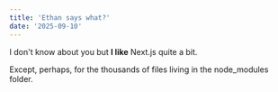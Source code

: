 ```yaml
---
title: 'Ethan says what?'
date: '2025-09-10'
---
```


I don't know about you but **I like** Next.js quite a bit.

Except, perhaps, for the thousands of files living in the node_modules folder.

